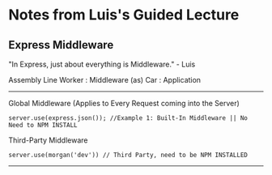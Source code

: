 # Notes from Luis's Guided Lecture

## Express Middleware

"In Express, just about everything is Middleware." - Luis

Assembly Line Worker : Middleware (as)  Car : Application 

--------------------------------------------------------------

Global Middleware (Applies to Every Request coming into the Server)
```
server.use(express.json()); //Example 1: Built-In Middleware || No Need to NPM INSTALL
```

Third-Party Middleware
```
server.use(morgan('dev')) // Third Party, need to be NPM INSTALLED
```

---------------------------------------------------------------